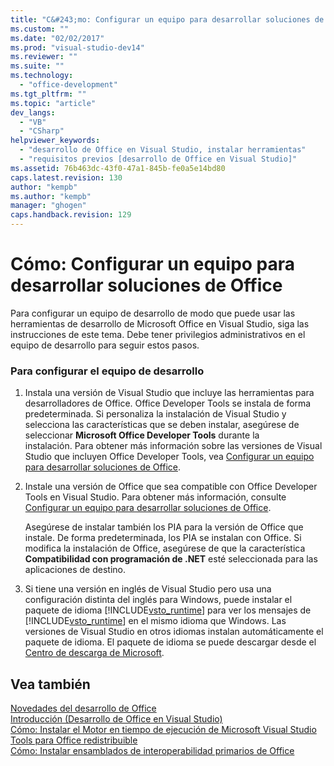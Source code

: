 ```yaml
---
title: "C&#243;mo: Configurar un equipo para desarrollar soluciones de Office | Microsoft Docs"
ms.custom: ""
ms.date: "02/02/2017"
ms.prod: "visual-studio-dev14"
ms.reviewer: ""
ms.suite: ""
ms.technology: 
  - "office-development"
ms.tgt_pltfrm: ""
ms.topic: "article"
dev_langs: 
  - "VB"
  - "CSharp"
helpviewer_keywords: 
  - "desarrollo de Office en Visual Studio, instalar herramientas"
  - "requisitos previos [desarrollo de Office en Visual Studio]"
ms.assetid: 76b463dc-43f0-47a1-845b-fe0a5e14bd80
caps.latest.revision: 130
author: "kempb"
ms.author: "kempb"
manager: "ghogen"
caps.handback.revision: 129
---
```

# C&#243;mo: Configurar un equipo para desarrollar soluciones de Office
  Para configurar un equipo de desarrollo de modo que puede usar las herramientas de desarrollo de Microsoft Office en Visual Studio, siga las instrucciones de este tema.  Debe tener privilegios administrativos en el equipo de desarrollo para seguir estos pasos.  
  
### Para configurar el equipo de desarrollo  
  
1.  Instala una versión de Visual Studio que incluye las herramientas para desarrolladores de Office.  Office Developer Tools se instala de forma predeterminada.  Si personaliza la instalación de Visual Studio y selecciona las características que se deben instalar, asegúrese de seleccionar **Microsoft Office Developer Tools** durante la instalación. Para obtener más información sobre las versiones de Visual Studio que incluyen Office Developer Tools, vea [Configurar un equipo para desarrollar soluciones de Office](../vsto/configuring-a-computer-to-develop-office-solutions.md).  
  
2.  Instale una versión de Office que sea compatible con Office Developer Tools en Visual Studio.  Para obtener más información, consulte [Configurar un equipo para desarrollar soluciones de Office](../vsto/configuring-a-computer-to-develop-office-solutions.md).  
  
     Asegúrese de instalar también los PIA para la versión de Office que instale.  De forma predeterminada, los PIA se instalan con Office.  Si modifica la instalación de Office, asegúrese de que la característica **Compatibilidad con programación de .NET** esté seleccionada para las aplicaciones de destino.  
  
3.  Si tiene una versión en inglés de Visual Studio pero usa una configuración distinta del inglés para Windows, puede instalar el paquete de idioma [!INCLUDE[vsto_runtime](../vsto/includes/vsto-runtime-md.md)] para ver los mensajes de [!INCLUDE[vsto_runtime](../vsto/includes/vsto-runtime-md.md)] en el mismo idioma que Windows.  Las versiones de Visual Studio en otros idiomas instalan automáticamente el paquete de idioma.  El paquete de idioma se puede descargar desde el [Centro de descarga de Microsoft](http://go.microsoft.com/fwlink/?LinkId=140386).  
  
## Vea también  
 [Novedades del desarrollo de Office](http://msdn.microsoft.com/es-es/bf054af2-c896-4723-aa15-6381145b14bb)   
 [Introducción &#40;Desarrollo de Office en Visual Studio&#41;](../vsto/getting-started-office-development-in-visual-studio.md)   
 [Cómo: Instalar el Motor en tiempo de ejecución de Microsoft Visual Studio Tools para Office redistribuible](../vsto/how-to-install-the-visual-studio-tools-for-office-runtime-redistributable.md)   
 [Cómo: Instalar ensamblados de interoperabilidad primarios de Office](../vsto/how-to-install-office-primary-interop-assemblies.md)  
  
  